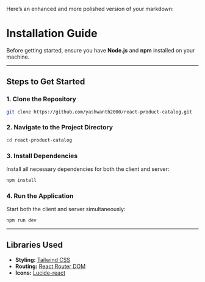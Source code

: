 Here’s an enhanced and more polished version of your markdown:

# Installation Guide

Before getting started, ensure you have **Node.js** and **npm** installed on your machine.

---

## Steps to Get Started

### 1. Clone the Repository

```bash
git clone https://github.com/yashwanth2000/react-product-catalog.git
```

### 2. Navigate to the Project Directory

```bash
cd react-product-catalog
```

### 3. Install Dependencies

Install all necessary dependencies for both the client and server:

```bash
npm install
```

### 4. Run the Application

Start both the client and server simultaneously:

```bash
npm run dev
```

---

## Libraries Used

- **Styling:** [Tailwind CSS](https://tailwindcss.com)
- **Routing:** [React Router DOM](https://reactrouter.com)
- **Icons:** [Lucide-react](https://lucide.dev)


